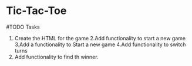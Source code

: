 # Tic-Tac-Toe

#TODO Tasks

1. Create the HTML for the game
2.Add functionality to start a new game 
3.Add a functionality to Start a new game
4.Add functionality to switch turns
5. Add functionality  to find th winner.
